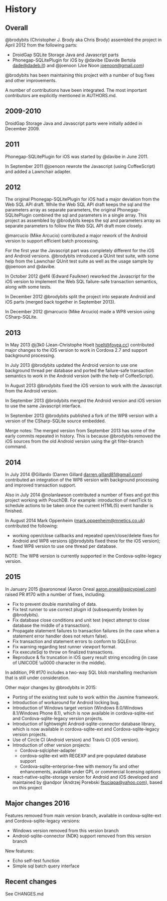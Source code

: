 # History

## Overall

@brodybits (Christopher J. Brody aka Chris Brody) assembled the project in April 2012
from the following parts:
- DroidGap SQLite Storage Java and Javascript parts
- Phonegap-SQLitePlugin for iOS by @davibe (Davide Bertola <dade@dadeb.it>) and
  @joenoon (Joe Noon <joenoon@gmail.com>)

@brodybits has been maintaining this project with a number of bug fixes and other improvements.

A number of contributions have been integrated. The most important contributors are explicitly
mentioned in AUTHORS.md.

## 2009-2010

DroidGap Storage Java and Javascript parts were initially added in December 2009.

## 2011

Phonegap-SQLitePlugin for iOS was started by @davibe in June 2011.

In September 2011 @joenoon rewrote the Javascript (using CoffeeScript) and added a
Lawnchair adapter.

## 2012

The original Phonegap-SQLitePlugin for iOS had a major deviation from the Web SQL API draft.
While the Web SQL API draft keeps the sql and the parameters array as separate parameters,
the original Phonegap-SQLitePlugin combined the sql and parameters in a single array.
This project as assembled by @brodybits keeps the sql and parameters array as separate
parameters to follow the Web SQL API draft more closely.

@marcucio (Mike Arcucio) contributed a major rework of the Android version to support
efficient batch processing.

For the first year the Javascript part was completely different for the iOS and
Android versions. @brodybits introduced a QUnit test suite, with some help from
the Lawnchair QUnit test suite as well as the usage sample by @joenoon and @davibe.

In October 2012 @ef4 (Edward Faulkner) reworked the Javascript for the iOS version
to implement the Web SQL failure-safe transaction semantics, along with some tests.

In December 2012 @brodybits split the project into separate Android and iOS parts
(merged back together in September 2013).

In December 2012 @marcucio (Mike Arcucio) made a WP8 version using CSharp-SQLite.

## 2013

In May 2013 @j3k0 (Jean-Christophe Hoelt <hoelt@fovea.cc>) contributed major changes
to the iOS version to work in Cordova 2.7 and support background processing.

In July 2013 @brodybits updated the Android version to use one background thread
per database and ported the failure-safe transaction semantics to work in the
Android version (with the help of CoffeeScript).

In August 2013 @brodybits fixed the iOS version to work with the Javascript from
the Android version.

In September 2013 @brodybits merged the Android version and iOS version to use the
same Javascript interface.

In September 2013 @brodybits published a fork of the WP8 version with a version
of the CSharp-SQLite source embedded.

Merge notes: The merged version from September 2013 has some of the early commits
repeated in history. This is because @brodybits removed the iOS sources from the
old Android version using the git filter-branch command.

## 2014

In July 2014 @Gillardo (Darren Gillard <darren.gillard81@gmail.com>) contributed an integration
of the WP8 version with background processing and improved transaction support.

Also in July 2014 @nolanlawson contributed a number of fixes and got this project
working with PouchDB. For example: introduction of nextTick to schedule actions to be taken
once the current HTML(5) event handler is finished.

In August 2014 Mark Oppenheim (<mark.oppenheim@mnetics.co.uk>) contributed the following:
- working open/close callbacks and repeated open/close/delete fixes for Android and WP8 versions
  (@brodybits fixed these for the iOS version);
- fixed WP8 version to use one thread per database.

NOTE: The WP8 version is currently supported in the Cordova-sqlite-legacy version.

## 2015

In January 2015 @aarononeal (Aaron Oneal <aaron.oneal@spicypixel.com>) raised PR #170 with a
number of fixes, including:
- Fix to prevent double marshaling of data.
- Fix test runner to use correct plugin id (subsequently broken by @brodybits).
- Fix database close conditions and unit test (reject attempt to close database
  the middle of a transaction).
- Propagate statement failures to transaction failures (in the case when a
  statement error handler does not return false).
- Fix transaction and statement errors to conform to SQLError.
- Fix warning regarding test runner viewport format.
- Fix executeSql to throw on finalized transactions.
- Reproduce & fix truncation in iOS query result string encoding
  (in case of UNICODE \u0000 character in the middle).

In addition, PR #170 includes a two-way SQL blob marshalling mechanism that is still under
consideration.

Other major changes by @brodybits in 2015:
- Porting of the existing test suite to work within the Jasmine framework.
- Introduction of workaround for Android locking bug.
- Introduction of Windows target version (Windows 8.0/Windows 8.1/Windows Phone 8.1),
  which is now available in cordova-sqlite-ext and Cordova-sqlite-legacy version projects.
- Introduction of lightweight Android-sqlite-connector database library, which is
  now available in cordova-sqlite-ext and Cordova-sqlite-legacy version projects.
- Use of Circle CI (Android version) and Travis CI (iOS version).
- Introduction of other version projects:
  - Cordova-sqlcipher-adapter
  - cordova-sqlite-ext with REGEXP and pre-populated database support
  - Cordova-sqlite-enterprise-free with memory fix and other enhancements,
    available under GPL or commercial licensing options
- react-native-sqlite-storage version for Android and iOS developed and maintained
  by @andpor (Andrzej Porebski <fkuciapa@yahoo.com>), based on this project

## Major changes 2016

Features removed from main version branch, available in cordova-sqlite-ext and Cordova-sqlite-legacy versions:
- Windows version removed from this version branch
- Android-sqlite-connector (NDK) support removed from this version branch

New features:
- Echo self-test function
- Simple sql batch query interface

## Recent changes

See CHANGES.md
